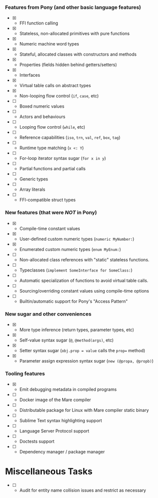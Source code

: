 ### Features from Pony (and other basic language features)

- [x] - FFI function calling
- [x] - Stateless, non-allocated primitives with pure functions
- [x] - Numeric machine word types
- [x] - Stateful, allocated classes with constructors and methods
- [x] - Properties (fields hidden behind getters/setters)
- [x] - Interfaces
- [x] - Virtual table calls on abstract types
- [x] - Non-looping flow control (`if`, `case`, etc)
- [ ] - Boxed numeric values
- [ ] - Actors and behaviours
- [ ] - Looping flow control (`while`, etc)
- [ ] - Reference capabilities (`iso`, `trn`, `val`, `ref`, `box`, `tag`)
- [ ] - Runtime type matching (`x <: Y`)
- [ ] - For-loop iterator syntax sugar (`for x in y`)
- [ ] - Partial functions and partial calls
- [ ] - Generic types
- [ ] - Array literals
- [ ] - FFI-compatible struct types

### New features (that were *NOT* in Pony)

- [x] - Compile-time constant values
- [x] - User-defined custom numeric types (`numeric MyNumber:`)
- [x] - Enumerated custom numeric types (`enum MyEnum:`)
- [ ] - Non-allocated class references with "static" stateless functions.
- [ ] - Typeclasses (`implement SomeInterface for SomeClass:`)
- [ ] - Automatic specialization of functions to avoid virtual table calls.
- [ ] - Sourcing/overriding constant values using compile-time options
- [ ] - Builtin/automatic support for Pony's "Access Pattern"

### New sugar and other conveniences

- [x] - More type inference (return types, parameter types, etc)
- [x] - Self-value syntax sugar (`@`, `@method(args)`, etc)
- [x] - Setter syntax sugar (`obj.prop = value` calls the `prop=` method)
- [x] - Parameter assign expression syntax sugar (`new (@propa, @propb)`)

### Tooling features

- [x] - Emit debugging metadata in compiled programs
- [ ] - Docker image of the Mare compiler
- [ ] - Distributable package for Linux with Mare compiler static binary
- [ ] - Sublime Text syntax highlighting support
- [ ] - Language Server Protocol support
- [ ] - Doctests support
- [ ] - Dependency manager / package manager

# Miscellaneous Tasks

- [ ] - Audit for entity name collision issues and restrict as necessary
